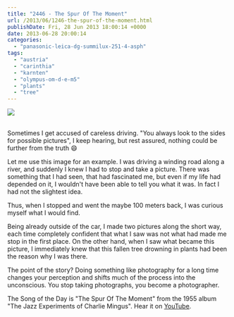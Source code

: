 ```yaml
---
title: "2446 - The Spur Of The Moment"
url: /2013/06/1246-the-spur-of-the-moment.html
publishDate: Fri, 28 Jun 2013 18:00:14 +0000
date: 2013-06-28 20:00:14
categories: 
  - "panasonic-leica-dg-summilux-251-4-asph"
tags: 
  - "austria"
  - "carinthia"
  - "karnten"
  - "olympus-om-d-e-m5"
  - "plants"
  - "tree"
---
```

<div class="container">
<div class="center"><a target="_blank" href="https://d25zfm9zpd7gm5.cloudfront.net/1200x1200/2013/20130622_134125_lr.jpg"><img src="https://d25zfm9zpd7gm5.cloudfront.net/0600x0600/2013/20130622_134125_lr.jpg" /></a></div>
</div>
<br />

Sometimes I get accused of careless driving. "You always look to the sides for possible pictures", I keep hearing, but rest assured, nothing could be further from the truth 😄

Let me use this image for an example. I was driving a winding road along a river, and suddenly I knew I had to stop and take a picture. There was something that I had seen, that had fascinated me, but even if my life had depended on it, I wouldn't have been able to tell you what it was. In fact I had not the slightest idea.

Thus, when I stopped and went the maybe 100 meters back, I was curious myself what I would find.

Being already outside of the car, I made two pictures along the short way, each time completely confident that what I saw was not what had made me stop in the first place. On the other hand, when I saw what became this picture, I immediately knew that this fallen tree drowning in plants had been the reason why I was there.

 The point of the story? Doing something like photography for a long time changes your perception and shifts much of the process into the unconscious. You stop taking photographs, you become a photographer.

The Song of the Day is "The Spur Of The Moment" from the 1955 album "The Jazz Experiments of Charlie Mingus". Hear it on <a href="http://www.youtube.com/watch?v=NsQDefuGSj0" target="_blank">YouTube</a>.
